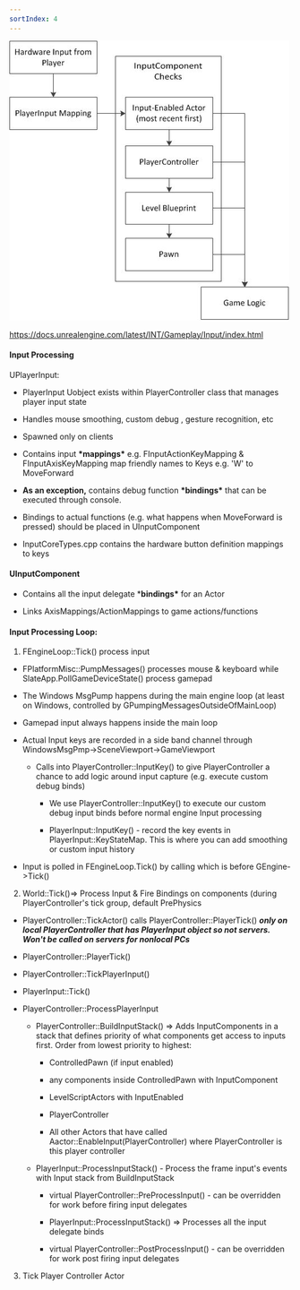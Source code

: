 ```yaml
---
sortIndex: 4
---
```


![InputProcessingArchitectureDiagram_Flow](../../assets/InputProcessingArchitectureDiagram_Flow.jpg)

<https://docs.unrealengine.com/latest/INT/Gameplay/Input/index.html>

#### Input Processing

UPlayerInput:

- PlayerInput Uobject exists within PlayerController class that manages player input state

- Handles mouse smoothing, custom debug , gesture recognition, etc

- Spawned only on clients

- Contains input **\*mappings\*** e.g. FInputActionKeyMapping & FInputAxisKeyMapping map friendly names to Keys e.g. 'W' to MoveForward

- **As an exception,** contains debug function **\*bindings\*** that can be executed through console.

- Bindings to actual functions (e.g. what happens when MoveForward is pressed) should be placed in UInputComponent

- InputCoreTypes.cpp contains the hardware button definition mappings to keys

#### UInputComponent

- Contains all the input delegate \***bindings\*** for an Actor

- Links AxisMappings/ActionMappings to game actions/functions

#### Input Processing Loop:

1. FEngineLoop::Tick() process input

- FPlatformMisc::PumpMessages() processes mouse & keyboard while SlateApp.PollGameDeviceState() process gamepad

- The Windows MsgPump happens during the main engine loop (at least on Windows, controlled by GPumpingMessagesOutsideOfMainLoop)

- Gamepad input always happens inside the main loop

- Actual Input keys are recorded in a side band channel through WindowsMsgPmp->SceneViewport->GameViewport

  - Calls into PlayerController::InputKey() to give PlayerController a chance to add logic around input capture (e.g. execute custom debug binds)

    - We use PlayerController::InputKey() to execute our custom debug input binds before normal engine Input processing

    - PlayerInput::InputKey() - record the key events in PlayerInput::KeyStateMap. This is where you can add smoothing or custom input history


- Input is polled in FEngineLoop.Tick() by calling which is before GEngine->Tick()

2. World::Tick()=> Process Input & Fire Bindings on components (during PlayerController's tick group, default PrePhysics

- PlayerController::TickActor() calls PlayerController::PlayerTick() ***only on local PlayerController that has PlayerInput object so not servers. Won't be called on servers for nonlocal PCs***

- PlayerController::PlayerTick()

- PlayerController::TickPlayerInput()

- PlayerInput::Tick()

- PlayerController::ProcessPlayerInput

  - PlayerController::BuildInputStack() => Adds InputComponents in a stack that defines priority of what components get access to inputs first. Order from lowest priority to highest:

    - ControlledPawn (if input enabled)

    - any components inside ControlledPawn with InputComponent

    - LevelScriptActors with InputEnabled

    - PlayerController

    - All other Actors that have called Aactor::EnableInput(PlayerController) where PlayerController is this player controller

  - PlayerInput::ProcessInputStack() - Process the frame input's events with Input stack from BuildInputStack

    - virtual PlayerController::PreProcessInput() - can be overridden for work before firing input delegates

    - PlayerInput::ProcessInputStack() => Processes all the input delegate binds

    - virtual PlayerController::PostProcessInput() - can be overridden for work post firing input delegates

3. Tick Player Controller Actor

